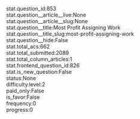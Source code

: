 stat.question_id:853  
stat.question__article__live:None  
stat.question__article__slug:None  
stat.question__title:Most Profit Assigning Work  
stat.question__title_slug:most-profit-assigning-work  
stat.question__hide:False  
stat.total_acs:662  
stat.total_submitted:2089  
stat.total_column_articles:1  
stat.frontend_question_id:826  
stat.is_new_question:False  
status:None  
difficulty.level:2  
paid_only:False  
is_favor:False  
frequency:0  
progress:0  
